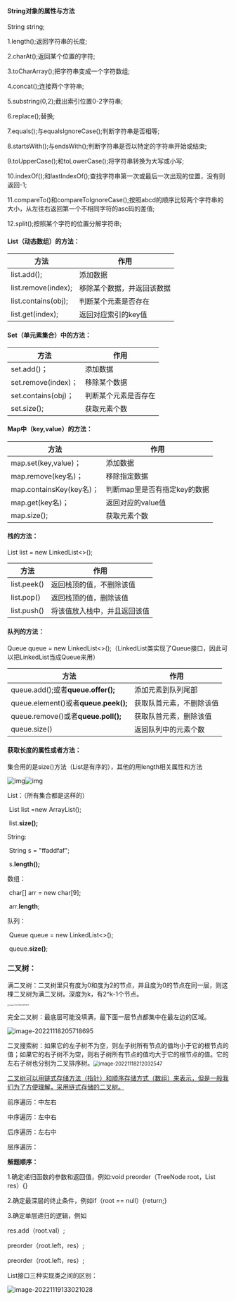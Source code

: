 #### String对象的属性与方法

String string;

1.length();返回字符串的长度;

2.charAt();返回某个位置的字符;

3.toCharArray();把字符串变成一个字符数组;

4.concat();连接两个字符串;

5.substring(0,2);截出索引位置0-2字符串;

6.replace();替换;

7.equals();与equalsIgnoreCase();判断字符串是否相等;

8.startsWith();与endsWith();判断字符串是否以特定的字符串开始或结束;

9.toUpperCase();和toLowerCase();将字符串转换为大写或小写;

10.indexOf();和lastIndexOf();查找字符串第一次或最后一次出现的位置，没有则返回-1;

11.compareTo()和compareToIgnoreCase();按照abcd的顺序比较两个字符串的大小，从左往右返回第一个不相同字符的asc码的差值;

12.split();按照某个字符的位置分解字符串;

#### List（动态数组）的方法：

| 方法                | 作用                       |
| ------------------- | -------------------------- |
| list.add();         | 添加数据                   |
| list.remove(index); | 移除某个数据，并返回该数据 |
| list.contains(obj); | 判断某个元素是否存在       |
| list.get(index);    | 返回对应索引的key值        |



#### Set（单元素集合）中的方法：

| 方法                | 作用                 |
| ------------------- | -------------------- |
| set.add()；         | 添加数据             |
| set.remove(index)； | 移除某个数据         |
| set.contains(obj)； | 判断某个元素是否存在 |
| set.size();         | 获取元素个数         |



#### Map中（key,value）的方法：

| 方法                     | 作用                         |
| ------------------------ | ---------------------------- |
| map.set(key,value)；     | 添加数据                     |
| map.remove(key名)；      | 移除指定数据                 |
| map.containsKey(key名)； | 判断map里是否有指定key的数据 |
| map.get(key名)；         | 返回对应的value值            |
| map.size();              | 获取元素个数                 |



#### 栈的方法：

List <Integer> list = new LinkedList<>();

| 方法        | 作用                         |
| ----------- | ---------------------------- |
| list.peek() | 返回栈顶的值，不删除该值     |
| list.pop()  | 返回栈顶的值，删除该值       |
| list.push() | 将该值放入栈中，并且返回该值 |



#### 队列的方法：

Queue <Integer>queue = new LinkedList<>();（LinkedList类实现了Queue接口，因此可以把LinkedList当成Queue来用）

| 方法                                 | 作用                     |
| ------------------------------------ | ------------------------ |
| queue.add();或者**queue.offer();**   | 添加元素到队列尾部       |
| queue.element()或者**queue.peek();** | 获取队首元素，不删除该值 |
| queue.remove()或者**queue.poll();**  | 获取队首元素，删除该值   |
| queue.size()                         | 返回队列中的元素个数     |







#### 获取长度的属性或者方法：

集合用的是size()方法（List是有序的），其他的用length相关属性和方法

![img](file:///C:\Users\lenovo\AppData\Local\Temp\ksohtml5532\wps1.jpg)![img](file:///C:\Users\lenovo\AppData\Local\Temp\ksohtml5532\wps2.jpg)

List：（所有集合都是这样的）

​		List list =new ArrayList();

​		list.**size();**

String:

​		String s = "ffaddfaf";

​		s.**length();**

数组：

​		char[] arr = new char[9];

​		arr.**length**;

队列：

​		Queue <TreeNode>queue  = new LinkedList<>();

​		queue.**size()**;

### 二叉树：

满二叉树：二叉树里只有度为0和度为2的节点，并且度为0的节点在同一层，则这棵二叉树为满二叉树。深度为k，有2^k-1个节点。

<img src="C:\Users\lenovo\AppData\Roaming\Typora\typora-user-images\image-20221118204813973.png" alt="image-20221118204813973" style="zoom:25%;" />

完全二叉树：最底层可能没填满，最下面一层节点都集中在最左边的区域。

![image-20221118205718695](C:\Users\lenovo\AppData\Roaming\Typora\typora-user-images\image-20221118205718695.png)

二叉搜索树：如果它的左子树不为空，则左子树所有节点的值均小于它的根节点的值；如果它的右子树不为空，则右子树所有节点的值均大于它的根节点的值。它的左右子树也分别为二叉排序树。<img src="C:\Users\lenovo\AppData\Roaming\Typora\typora-user-images\image-20221118212032547.png" alt="image-20221118212032547" style="zoom:80%;" />



<u>二叉树可以用链式存储方法（指针）和顺序存储方式（数组）来表示，但是一般我们为了方便理解，采用链式存储的二叉树。</u>

前序遍历：中左右

中序遍历：左中右

后序遍历：左右中

层序遍历：

**解题顺序：**

1.确定递归函数的参数和返回值，例如:void preorder（TreeNode root，List res）{}

2.确定最深层的终止条件，例如if（root == null）{return;}

3.确定单层递归的逻辑，例如

res.add（root.val）;

preorder（root.left，res）;

preorder（root.left，res）;







































List接口三种实现类之间的区别：

![image-20221119133021028](C:\Users\lenovo\AppData\Roaming\Typora\typora-user-images\image-20221119133021028.png)
